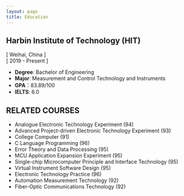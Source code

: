 ```yaml
---
layout: page
title: Education
---
```



## **Harbin Institute of Technology (HIT)** 
[ Weihai, China ]    
[ 2019 - Present ]
- <b>Degree</b>: Bachelor of Engineering
- <b>Major</b>: Measurement and Control Technology and Instruments
- <b>GPA</b>：83.89/100
- <b>IELTS</b>: 6.0


## **RELATED COURSES**
- Analogue Electronic Technology Experiment (94)
- Advanced Project-driven Electronic Technology Experiment (93)
- College Computer (91)
- C Language Programming (96)
- Error Theory and Data Processing (95)
- MCU Application Expansion Experiment (95)
- Single-chip Microcomputer Principle and Interface Technology (95)
- Virtual Instrument Software Design (95)
- Electronic Technology Practice (96)
- Automation Measurement Technology (92)
- Fiber-Optic Communications Technology (92)
